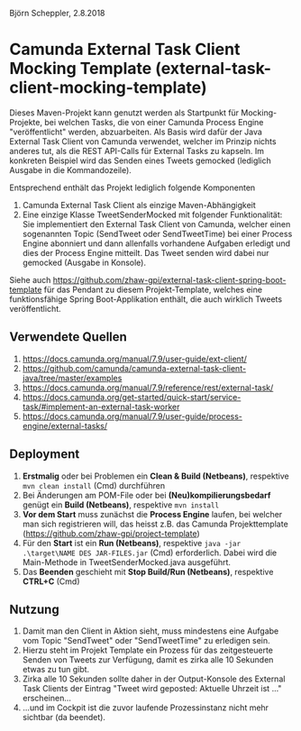 Björn Scheppler, 2.8.2018

# Camunda External Task Client Mocking Template (external-task-client-mocking-template)
Dieses Maven-Projekt kann genutzt werden als Startpunkt für Mocking-Projekte, 
bei welchen Tasks, die von einer Camunda Process Engine "veröffentlicht" werden, abzuarbeiten. 
Als Basis wird dafür der Java External Task Client von Camunda verwendet, welcher 
im Prinzip nichts anderes tut, als die REST API-Calls für External Tasks zu kapseln. 
Im konkreten Beispiel wird das Senden eines Tweets gemocked (lediglich Ausgabe in die Kommandozeile).

Entsprechend enthält das Projekt lediglich folgende Komponenten
1. Camunda External Task Client als einzige Maven-Abhängigkeit
2. Eine einzige Klasse TweetSenderMocked mit folgender Funktionalität: Sie implementiert 
den External Task Client von Camunda, welcher einen sogenannten Topic 
(SendTweet oder SendTweetTime) bei einer Process Engine abonniert und dann allenfalls vorhandene 
Aufgaben erledigt und dies der Process Engine mitteilt. Das Tweet senden wird dabei 
nur gemocked (Ausgabe in Konsole).

Siehe auch https://github.com/zhaw-gpi/external-task-client-spring-boot-template
für das Pendant zu diesem Projekt-Template, welches eine funktionsfähige
Spring Boot-Applikation enthält, die auch wirklich Tweets veröffentlicht.

## Verwendete Quellen
1. https://docs.camunda.org/manual/7.9/user-guide/ext-client/
2. https://github.com/camunda/camunda-external-task-client-java/tree/master/examples
3. https://docs.camunda.org/manual/7.9/reference/rest/external-task/
4. https://docs.camunda.org/get-started/quick-start/service-task/#implement-an-external-task-worker
5. https://docs.camunda.org/manual/7.9/user-guide/process-engine/external-tasks/

## Deployment
1. **Erstmalig** oder bei Problemen ein **Clean & Build (Netbeans)**, respektive `mvn clean install` (Cmd) durchführen
2. Bei Änderungen am POM-File oder bei **(Neu)kompilierungsbedarf** genügt ein **Build (Netbeans)**, respektive `mvn install`
3. **Vor dem Start** muss zunächst die **Process Engine** laufen, bei welcher man sich registrieren will, das heisst z.B. das Camunda Projekttemplate (https://github.com/zhaw-gpi/project-template)
4. Für den **Start** ist ein **Run (Netbeans)**, respektive `java -jar .\target\NAME DES JAR-FILES.jar` (Cmd) erforderlich. Dabei wird die Main-Methode in TweetSenderMocked.java ausgeführt.
5. Das **Beenden** geschieht mit **Stop Build/Run (Netbeans)**, respektive **CTRL+C** (Cmd)

## Nutzung
1. Damit man den Client in Aktion sieht, muss mindestens eine Aufgabe vom Topic "SendTweet" oder "SendTweetTime" zu erledigen sein.
2. Hierzu steht im Projekt Template ein Prozess für das zeitgesteuerte Senden von Tweets zur Verfügung, damit es zirka alle 10 Sekunden etwas zu tun gibt.
3. Zirka alle 10 Sekunden sollte daher in der Output-Konsole des External Task Clients der Eintrag "Tweet wird geposted: Aktuelle Uhrzeit ist ..." erscheinen...
4. ...und im Cockpit ist die zuvor laufende Prozessinstanz nicht mehr sichtbar (da beendet).